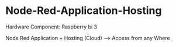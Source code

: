 # Node-Red-Application-Hosting
Hardware Component:
Raspberry bi 3

Node Red Application + Hosting (Cloud) --> Access from any Where

